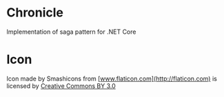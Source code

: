 # Chronicle
Implementation of saga pattern for .NET Core


# Icon
Icon made by Smashicons from [www.flaticon.com](http://flaticon.com) is licensed by [Creative Commons BY 3.0](http://creativecommons.org/licenses/by/3.0/)

